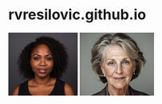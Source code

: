 # rvresilovic.github.io
![Cora](https://github.com/rvresilovic/rvresilovic.github.io/blob/main/images/CORA2.0.png?raw=true)
![Agatha](https://github.com/rvresilovic/rvresilovic.github.io/blob/main/images/AGATHA2.0.png?raw=true)
